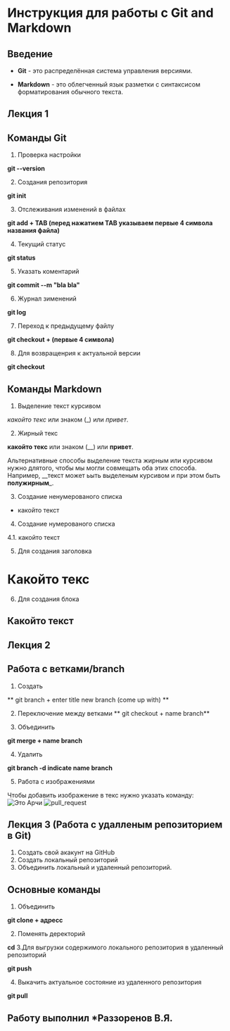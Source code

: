 # Инструкция для работы с Git and Markdown

## Введение

* **Git** - это распределённая система управления версиями.

* **Markdown** - это облегченный язык разметки с синтаксисом форматирования обычного текста.

## Лекция 1

## Команды Git

1. Проверка настройки   

**git --version**

2. Создания репозитория     

**git init**

3. Отслеживания изменений в файлах   

**git add + TAB (перед нажатием TAB указываем первые 4 символа названия файла)**

4. Текущий статус        

**git status**

5. Указать коментарий     

**git commit --m "bla bla"**

6. Журнал зименений    

**git log** 

7. Переход к предыдущему файлу   

**git checkout + (первые 4 символа)**

8. Для возвращенрия к актуальной версии  

**git checkout** 

## Команды Markdown 

1. Выделение текст курсивом   

*какойто текс* или знаком (_) или _привет_.

2. Жирный текс   

**какойто текс** или знаком (__) или __привет__.

Альтернативные способы выделение текста жирным или курсивом нужно длятого, чтобы мы могли совмещать оба этих способа. Например, __текст может ьыть выделеным курсивом и при этом быть **полужирным**_.
  
3. Создание ненумерованого списка  

* какойто текст 

4. Создание нумерованого списка  

4.1. какойто текст

5. Для создания заголовка 

# Какойто текс

6. Для создания блока  

## Какойто текст

## Лекция 2

## Работа с ветками/branch

1. Создать

** git branch + enter title new branch (come up with) **

2. Переключение между ветками
** git checkout + name branch**

3. Объединить

**git merge + name branch**

4. Удалить

**git branch -d indicate name branch**

5. Работа с изображениями

Чтобы добавить изображение в текс нужно указать команду:
![Это Арчи](Archi.jpg)
![pull_request](pull_request.PNG)

## Лекция 3 (Работа с  удалленым репозиторием в Git)

1. Создать свой акакунт на GitHub
2. Создать локальный репозиторий
3. Объединить локальный и удаленный репозиторий.

## Основные команды

1. Объединить 

**git clone + адресс**

2. Поменять деректорий

**cd**
3.Для выгрузки содержимого локального репозитория в удаленный репозиторий

**git push**

4. Выкачить актуальное состояние из удаленного репозитория

**git pull**

## Работу выполнил *Раззоренов В.Я.
